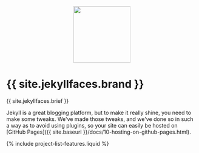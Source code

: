 <div class="jumbo-header" id="content" tabindex="-1">
    <div class="container">
        <div class="row">
            <div class="col-md-2" style="text-align:center;">
                <img src="{{ site.baseurl }}/assets/logo.png" style="width:150px;" />
            </div>
            <div class="col-md-10">
                <h1>{{ site.jekyllfaces.brand }}</h1>
                <p>{{ site.jekyllfaces.brief }}</p>
            </div>
        </div>
    </div>
</div>

Jekyll is a great blogging platform, but to make it really shine, you need to make some tweaks. We've made those tweaks, and we've done so in such a way as to avoid using plugins, so your site can easily be hosted on [GitHub Pages]({{ site.baseurl }}/docs/10-hosting-on-github-pages.html).

{% include project-list-features.liquid %}
